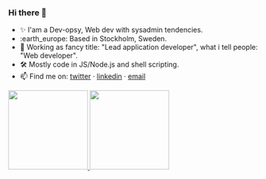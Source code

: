 ### Hi there 👋

<!--
**2lach/2lach** is a ✨ _special_ ✨ repository because its `README.md` (this file) appears on your GitHub profile.

Here are some ideas to get you started:

- 🔭 I’m currently working on ...
- 🌱 I’m currently learning ...
- 👯 I’m looking to collaborate on ...
- 🤔 I’m looking for help with ...
- 💬 Ask me about ...
- 📫 How to reach me: ...
- 😄 Pronouns: ...
- ⚡ Fun fact: ...
-->

- :sparkles: I'am a Dev-opsy, Web dev with sysadmin tendencies.
- :earth_europe: Based in Stockholm, Sweden.
- :briefcase: Working as fancy title: "Lead application developer", what i tell people: "Web developer".
- :hammer_and_wrench: Mostly code in JS/Node.js and shell scripting.
- :mailbox: Find me on: [twitter](<[https://twitter.com/2lachh](https://twitter.com/2lach)>) · [linkedin](<[https://www.linkedin.com/in/slachmann/](https://www.linkedin.com/in/slachmann/)>) · [email](<[mailto:stefanlachmann@hotmail.com](mailto:stefanlachmann@hotmail.com)>)

<a href="[https://github.com/2lach](https://github.com/2lach)">
  <img height="160em" src="[https://github-readme-stats.vercel.app/api?username=2lach&show_icons=true&include_all_commits=true&custom_title=GitHub+Stats&theme=vue](https://github-readme-stats.vercel.app/api?username=2lach&show_icons=true&include_all_commits=true&custom_title=GitHub+Stats&theme=vue)">
  <img height="160em" src="[https://github-readme-stats.vercel.app/api/top-langs/?username=2lach&layout=compact&theme=vue](https://github-readme-stats.vercel.app/api/top-langs/?username=2lach&layout=compact&theme=vue)">
</a>
